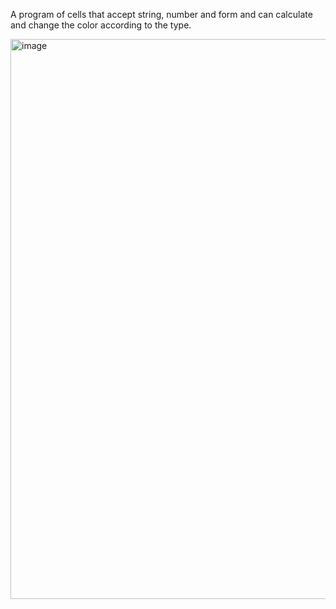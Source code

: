 A program of cells that accept string, number and form and can calculate and change the color according to the type.

<img width="896" alt="image" src="https://github.com/user-attachments/assets/35607c20-8a66-4182-acf5-419e51331d72" />
